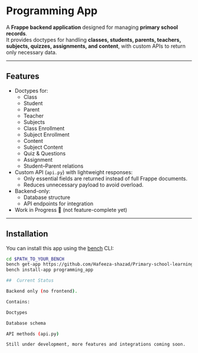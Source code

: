 # Programming App

A **Frappe backend application** designed for managing **primary school records**.  
It provides doctypes for handling **classes, students, parents, teachers, subjects, quizzes, assignments, and content**, with custom APIs to return only necessary data.

---

## Features

- Doctypes for:
  - Class
  - Student
  - Parent
  - Teacher
  - Subjects
  - Class Enrollment
  - Subject Enrollment
  - Content
  - Subject Content
  - Quiz & Questions
  - Assignment
  - Student–Parent relations
- Custom API (`api.py`) with lightweight responses:
  - Only essential fields are returned instead of full Frappe documents.
  - Reduces unnecessary payload to avoid overload.
- Backend-only:
  - Database structure
  - API endpoints for integration
- Work in Progress 🚧 (not feature-complete yet)

---

## Installation

You can install this app using the [bench](https://github.com/frappe/bench) CLI:

```bash
cd $PATH_TO_YOUR_BENCH
bench get-app https://github.com/Hafeeza-shazad/Primary-school-learning-system.git
bench install-app programming_app

##  Current Status

Backend only (no frontend).

Contains:

Doctypes

Database schema

API methods (api.py)

Still under development, more features and integrations coming soon.
